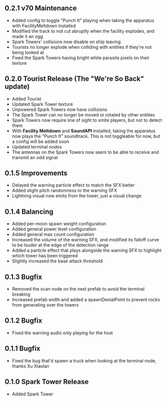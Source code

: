 ## 0.2.1 v70 Maintenance
- Added config to toggle "Punch It" playing when taking the apparatus with FacilityMeltdown installed
- Modified the track to not cut abruptly when the facility explodes, and made it an ogg
- Spark Towers' collisions now disable on ship leaving
- Tourists no longer explode when colliding with entities if they're not being looked at
- Fixed the Spark Towers having bright white parasite pixels on their texture

## 0.2.0 Tourist Release (The "We're So Back" update)
- Added Tourist
- Updated Spark Tower texture
- Unpowered Spark Towers now have collisions
- The Spark Tower can no longer be moved or rotated by other entities
- Spark Towers now require line of sight to smite players, but not to detect them
- With **Facility Meltdown** and **SoundAPI** installed, taking the apparatus now plays the "Punch It" soundtrack. This is not toggleable for now, but a config will be added soon
- Updated terminal nodes
- The antennas on the Spark Towers now seem to be able to receive and transmit an odd signal

## 0.1.5 Improvements
- Delayed the warning particle effect to match the SFX better
- Added slight pitch randomness to the warning SFX
- Lightning visual now emits from the tower, just a visual change

## 0.1.4 Balancing
- Added per-moon spawn weight configuration
- Added general power level configuration
- Added general max count configuration
- Increased the volume of the warning SFX, and modified its falloff curve to be louder at the edge of the detection range
- Added a particle effect that plays alongside the warning SFX to highlight which tower has been triggered
- Slightly increased the base attack threshold

## 0.1.3 Bugfix
- Removed the scan node on the nest prefab to avoid the terminal breaking
- Increased prefab width and added a spawnDenialPoint to prevent rocks from generating over the towers

## 0.1.2 Bugfix
- Fixed the warning audio only playing for the host

## 0.1.1 Bugfix
- Fixed the bug that'd spawn a truck when looking at the terminal node, thanks Xu Xiaolan

## 0.1.0 Spark Tower Release
- Added Spark Tower